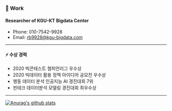 ### 🔭 Work 
#### Researcher of KGU-KT Bigdata Center
- Phone: 010-7542-9928
- Email: rb9928@kgu-bigdata.com
---
#### ⚡ 수상 경력
- 2020 빅콘테스트 챔피언리그 우수상
- 2020 빅데이터 활용 정책 아이디어 공모전 우수상
- 행동 데이터 분석 인공지능 AI 경진대회 7위
- 핀테크 데이터분석 모델링 경진대회 최우수상

---
[![Anurag's github stats](https://github-readme-stats.vercel.app/api?username=DrumDong)](https://github.com/anuraghazra/github-readme-stats)

<!--
**DrumDong/DrumDong** is a ✨ _special_ ✨ repository because its `README.md` (this file) appears on your GitHub profile.

Here are some ideas to get you started:

- 🔭 I’m currently working on KNU-KT Bigdata Center
- 🌱 I’m currently learning ...
- 👯 I’m looking to collaborate on ...
- 🤔 I’m looking for help with ...
- 💬 Ask me about ...
- 📫 How to reach me: ...
- 😄 Pronouns: ...
- ⚡ Fun fact: ...
-->
